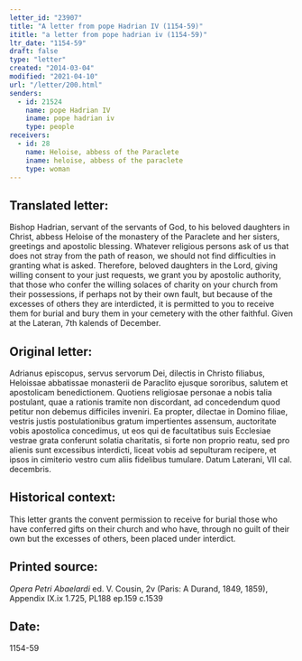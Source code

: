 ```yaml
---
letter_id: "23907"
title: "A letter from pope Hadrian IV (1154-59)"
ititle: "a letter from pope hadrian iv (1154-59)"
ltr_date: "1154-59"
draft: false
type: "letter"
created: "2014-03-04"
modified: "2021-04-10"
url: "/letter/200.html"
senders:
  - id: 21524
    name: pope Hadrian IV
    iname: pope hadrian iv
    type: people
receivers:
  - id: 28
    name: Heloise, abbess of the Paraclete
    iname: heloise, abbess of the paraclete
    type: woman
---
```

<h2> Translated letter:</h2>Bishop Hadrian, servant of the servants of God, to his beloved daughters in Christ, abbess Heloise of the monastery of the Paraclete and her sisters, greetings and apostolic blessing.  Whatever religious persons ask of us that does not stray from the path of reason, we should not find difficulties in granting what is asked.  Therefore, beloved daughters in the Lord, giving willing consent to your just requests, we grant you by apostolic authority, that those who confer the willing solaces of charity on your church from their possessions, if perhaps not by their own fault, but because of the excesses of others they are interdicted, it is permitted to you to receive them for burial and bury them in your cemetery with the other faithful.
Given at the Lateran, 7th kalends of December.
<h2 class="mt-4"> Original letter:</h2>Adrianus episcopus, servus servorum Dei, dilectis in Christo filiabus, Heloissae abbatissae monasterii de Paraclito ejusque sororibus, salutem et apostolicam benedictionem.  Quotiens religiosae personae a nobis talia postulant, quae a rationis tramite non discordant, ad concedendum quod petitur non debemus difficiles inveniri.  Ea propter, dilectae in Domino filiae, vestris justis postulationibus gratum impertientes assensum, auctoritate vobis apostolica concedimus, ut eos qui de facultatibus suis Ecclesiae vestrae grata conferunt solatia charitatis, si forte non proprio reatu, sed pro alienis sunt excessibus interdicti, liceat vobis ad sepulturam recipere, et ipsos in cimiterio vestro cum aliis fidelibus tumulare.
Datum Laterani, VII cal. decembris.
<h2 class="mt-4"> Historical context:</h2>This letter grants the convent permission to receive for burial those who have conferred gifts on their church and who have, through no guilt of their own but the excesses of others, been placed under interdict.
<h2 class="mt-4"> Printed source:</h2><p><em>Opera Petri Abaelardi</em> ed. V. Cousin, 2v (Paris: A Durand, 1849, 1859), Appendix IX.ix 1.725, PL188 ep.159 c.1539</p><h2 class="mt-4"> Date:</h2>1154-59